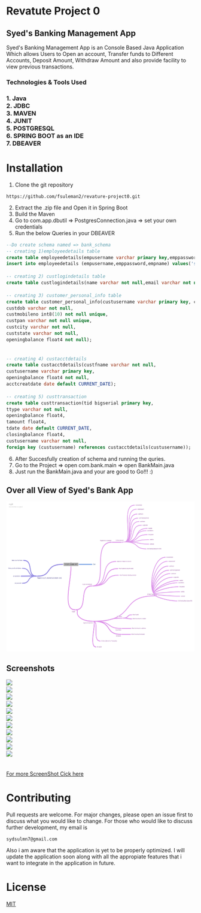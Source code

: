 # Revatute Project  0
## Syed's Banking Management App
Syed's Banking Management App is an Console Based Java Application Which allows Users to Open an account, Transfer funds to Different Accounts, Deposit Amount, Withdraw Amount and also provide facility to view previous transactions.

<h3>Technologies & Tools Used <h3>
  1. Java <br>
  2. JDBC <br>
  3. MAVEN <br>
  4. JUNIT <br>
  5. POSTGRESQL <br>
  6. SPRING BOOT as an IDE <br>
  7. DBEAVER
  
  # Installation
  1. Clone the git repository
  ```
  https://github.com/fsuleman2/revature-project0.git
  
  ```
  2. Extract the .zip file and Open it in  Spring Boot
  3. Build the Maven
  4. Go to com.app.dbutil => PostgresConnection.java => set your own credentials
  5. Run the below Queries in your DBEAVER
  ```sql
  --Do create schema named => bank_schema
  -- creating 1)employeedetails table
create table employeedetails(empusername varchar primary key,emppassword varchar not null , empname varchar not null);
insert into employeedetails (empusername,emppassword,empname) values('syed123','123','Syed');
  
-- creating 2) custlogindetails table
create table custlogindetails(name varchar not null,email varchar not null,username varchar primary key,password varchar not null);

-- creating 3) customer_personal_info table
create table customer_personal_info(custusername varchar primary key, custfname varchar not null, custlname varchar not null, custgender varchar not null,
custdob varchar not null,
custmobileno int8(10) not null unique,
custpan varchar not null unique,
custcity varchar not null,
custstate varchar not null,
openingbalance float4 not null);
  

 -- creating 4) custacctdetails
create table custacctdetails(custfname varchar not null,
custusername varchar primary key,
openingbalance float4 not null,
acctcreatdate date default CURRENT_DATE);

-- creating 5) custtransaction
create table custtransaction(tid bigserial primary key,
ttype varchar not null,
openingbalance float4,
tamount float4,
tdate date default CURRENT_DATE,
closingbalance float4,
custusername varchar not null,
foreign key (custusername) references custacctdetails(custusername));

```
 
 6. After Succesfully creation of schema and running the quries.
 7. Go to the Project
    => open com.bank.main
    => open BankMain.java
 8. Just run the BankMain.java and your are good to Go!!! :)
  
  
 ## Over all View of Syed's Bank App
  <img src="https://github.com/fsuleman2/project0/blob/master/SYEDS_BANK_APP.png" width=800px height=400px><br>
 
## Screenshots
 <img src="https://github.com/fsuleman2/revature-project0/blob/master/screenshots/s1.PNG"><br>
 <img src="https://github.com/fsuleman2/revature-project0/blob/master/screenshots/s2.PNG"><br>
 <img src="https://github.com/fsuleman2/revature-project0/blob/master/screenshots/s3.PNG"><br>
 <img src="https://github.com/fsuleman2/revature-project0/blob/master/screenshots/s4.PNG"><br>
 <img src="https://github.com/fsuleman2/revature-project0/blob/master/screenshots/s5.PNG"><br>
 <img src="https://github.com/fsuleman2/revature-project0/blob/master/screenshots/s6.PNG"><br>
 <img src="https://github.com/fsuleman2/revature-project0/blob/master/screenshots/s7.PNG"><br>
 <img src="https://github.com/fsuleman2/revature-project0/blob/master/screenshots/s8.PNG"><br>
 <img src="https://github.com/fsuleman2/revature-project0/blob/master/screenshots/s9.PNG"><br>
 <img src="https://github.com/fsuleman2/revature-project0/blob/master/screenshots/s10.PNG"><br>
 <img src="https://github.com/fsuleman2/revature-project0/blob/master/screenshots/s12.PNG"><br>
 <br><br>
  <a href="https://github.com/fsuleman2/revature-project0/blob/master/screenshots">For more ScreenShot Cick here</a>
  
  
# Contributing
Pull requests are welcome. For major changes, please open an issue first to discuss what you would like to change.
For those who would like to discuss further development, my email is
```
sydsulmn7@gmail.com
```
Also i am aware that the application is yet to be properly optimized. I will update the application soon along with all the appropiate features that i want to integrate in the application in future.

  # License
[MIT](https://choosealicense.com/licenses/mit/)
